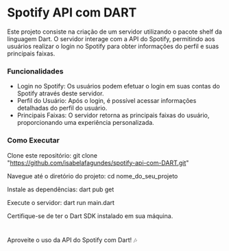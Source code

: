 # Spotify API com DART
Este projeto consiste na criação de um servidor utilizando o pacote shelf da linguagem Dart. O servidor interage com a API do Spotify, permitindo aos usuários realizar o login no Spotify para obter informações do perfil e suas principais faixas.

### Funcionalidades
- Login no Spotify: Os usuários podem efetuar o login em suas contas do Spotify através deste servidor.
- Perfil do Usuário: Após o login, é possível acessar informações detalhadas do perfil do usuário.
- Principais Faixas: O servidor retorna as principais faixas do usuário, proporcionando uma experiência personalizada.

### Como Executar
Clone este repositório: git clone "https://github.com/isabelafagundes/spotify-api-com-DART.git"

Navegue até o diretório do projeto: cd nome_do_seu_projeto

Instale as dependências: dart pub get

Execute o servidor: dart run main.dart

Certifique-se de ter o Dart SDK instalado em sua máquina.

#

Aproveite o uso da API do Spotify com Dart! 🎶
